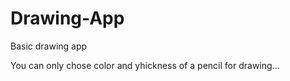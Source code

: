# Drawing-App

Basic drawing app

You can only chose color and yhickness of a pencil for drawing...
